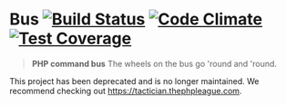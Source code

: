 Bus [![Build Status](https://travis-ci.org/helpscout/bus.svg?branch=develop)](https://travis-ci.org/helpscout/bus) [![Code Climate](https://codeclimate.com/github/helpscout/bus/badges/gpa.svg)](https://codeclimate.com/github/helpscout/bus) [![Test Coverage](https://codeclimate.com/github/helpscout/bus/badges/coverage.svg)](https://codeclimate.com/github/helpscout/bus/coverage)
================================================================================
> __PHP command bus__
> The wheels on the bus go 'round and 'round.

This project has been deprecated and is no longer maintained.  We recommend checking out https://tactician.thephpleague.com.
